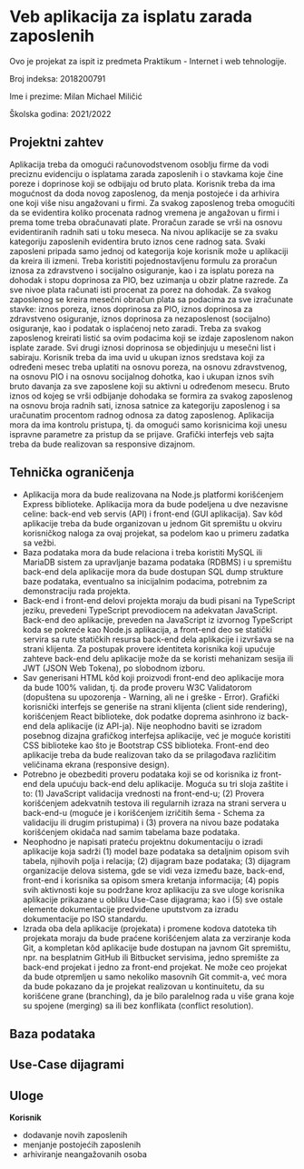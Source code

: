 # Veb aplikacija za isplatu zarada zaposlenih

Ovo je projekat za ispit iz predmeta Praktikum - Internet i web tehnologije.

Broj indeksa: 2018200791

Ime i prezime: Milan Michael Miličić

Školska godina: 2021/2022

## Projektni zahtev

Aplikacija treba da omogući računovodstvenom osoblju firme da vodi preciznu evidenciju o isplatama zarada zaposlenih i o stavkama koje čine poreze i doprinose koji se odbijaju od bruto plata. Korisnik treba da ima mogućnost da doda novog zaposlenog, da menja postojeće i da arhivira one koji više nisu angažovani u firmi. Za svakog zaposlenog treba omogućiti da se evidentira koliko procenata radnog vremena je angažovan u firmi i prema tome treba obračunavati plate. Proračun zarade se vrši na osnovu evidentiranih radnih sati u toku meseca. Na nivou aplikacije se za svaku kategoriju zaposlenih evidentira bruto iznos cene radnog sata. Svaki zaposleni pripada samo jednoj od kategorija koje korisnik može u aplikaciji da kreira ili izmeni. Treba koristiti pojednostavljenu formulu za proračun iznosa za zdravstveno i socijalno osiguranje, kao i za isplatu poreza na dohodak i stopu doprinosa za PIO, bez uzimanja u obzir platne razrede. Za sve nivoe plata računati isti procenat za porez na dohodak. Za svakog zaposlenog se kreira mesečni obračun plata sa podacima za sve izračunate stavke: iznos poreza, iznos doprinosa za PIO, iznos doprinosa za zdravstveno osiguranje, iznos doprinosa za nezaposlenost (socijalno) osiguranje, kao i podatak o isplaćenoj neto zaradi. Treba za svakog zaposlenog kreirati listić sa ovim podacima koji se izdaje zaposlenom nakon isplate zarade. Svi drugi iznosi doprinosa se objedinjuju u mesečni list i sabiraju. Korisnik treba da ima uvid u ukupan iznos sredstava koji za određeni mesec treba uplatiti na osnovu poreza, na osnovu zdravstvenog, na osnovu PIO i na osnovu socijalnog dohotka, kao i ukupan iznos svih bruto davanja za sve zaposlene koji su aktivni u određenom mesecu. Bruto iznos od kojeg se vrši odbijanje dohodaka se formira za svakog zaposlenog na osnovu broja radnih sati, iznosa satnice za kategoriju zaposlenog i sa uračunatim procentom radnog odnosa za datog zaposlenog. Aplikacija mora da ima kontrolu pristupa, tj. da omogući samo korisnicima koji unesu ispravne parametre za pristup da se prijave. Grafički interfejs veb sajta treba da bude realizovan sa responsive dizajnom.


## Tehnička ograničenja

- Aplikacija mora da bude realizovana na Node.js platformi korišćenjem Express biblioteke. Aplikacija mora da bude podeljena u dve nezavisne celine: back-end veb servis (API) i front-end (GUI aplikacija). Sav kôd aplikacije treba da bude organizovan u jednom Git spremištu u okviru korisničkog naloga za ovaj projekat, sa podelom kao u primeru zadatka sa vežbi.
- Baza podataka mora da bude relaciona i treba koristiti MySQL ili MariaDB sistem za upravljanje bazama podataka (RDBMS) i u spremištu back-end dela aplikacije mora da bude dostupan SQL dump strukture baze podataka, eventualno sa inicijalnim podacima, potrebnim za demonstraciju rada projekta.
- Back-end i front-end delovi projekta moraju da budi pisani na TypeScript jeziku, prevedeni TypeScript prevodiocem na adekvatan JavaScript. Back-end deo aplikacije, preveden na JavaScript iz izvornog TypeScript koda se pokreće kao Node.js aplikacija, a front-end deo se statički servira sa rute statičkih resursa back-end dela aplikacije i izvršava se na strani klijenta. Za postupak provere identiteta korisnika koji upućuje zahteve back-end delu aplikacije može da se koristi mehanizam sesija ili JWT (JSON Web Tokena), po slobodnom izboru.
- Sav generisani HTML kôd koji proizvodi front-end deo aplikacije mora da bude 100% validan, tj. da prođe proveru W3C Validatorom (dopuštena su upozorenja - Warning, ali ne i greške - Error). Grafički korisnički interfejs se generiše na strani klijenta (client side rendering), korišćenjem React biblioteke, dok podatke doprema asinhrono iz back-end dela aplikacije (iz API-ja). Nije neophodno baviti se izradom posebnog dizajna grafičkog interfejsa aplikacije, već je moguće koristiti CSS biblioteke kao što je Bootstrap CSS biblioteka. Front-end deo aplikacije treba da bude realizovan tako da se prilagođava različitim veličinama ekrana (responsive design).
- Potrebno je obezbediti proveru podataka koji se od korisnika iz front-end dela upućuju back-end delu aplikacije. Moguća su tri sloja zaštite i to: (1) JavaScript validacija vrednosti na front-end-u; (2) Provera korišćenjem adekvatnih testova ili regularnih izraza na strani servera u back-end-u (moguće je i korišćenjem izričitih šema - Schema za validaciju ili drugim pristupima) i (3) provera na nivou baze podataka korišćenjem okidača nad samim tabelama baze podataka.
- Neophodno je napisati prateću projektnu dokumentaciju o izradi aplikacije koja sadrži (1) model baze podataka sa detaljnim opisom svih tabela, njihovih polja i relacija; (2) dijagram baze podataka; (3) dijagram organizacije delova sistema, gde se vidi veza između baze, back-end, front-end i korisnika sa opisom smera kretanja informacija; (4) popis svih aktivnosti koje su podržane kroz aplikaciju za sve uloge korisnika aplikacije prikazane u obliku Use-Case dijagrama; kao i (5) sve ostale elemente dokumentacije predviđene uputstvom za izradu dokumentacije po ISO standardu.
- Izrada oba dela aplikacije (projekata) i promene kodova datoteka tih projekata moraju da bude praćene korišćenjem alata za verziranje koda Git, a kompletan kôd aplikacije bude dostupan na javnom Git spremištu, npr. na besplatnim GitHub ili Bitbucket servisima, jedno spremište za back-end projekat i jedno za front-end projekat. Ne može ceo projekat da bude otpremljen u samo nekoliko masovnih Git commit-a, već mora da bude pokazano da je projekat realizovan u kontinuitetu, da su korišćene grane (branching), da je bilo paralelnog rada u više grana koje su spojene (merging) sa ili bez konflikata (conflict resolution).


## Baza podataka



## Use-Case dijagrami


## Uloge

**Korisnik**
- dodavanje novih zaposlenih
- menjanje postojećih zaposlenih
- arhiviranje neangažovanih osoba